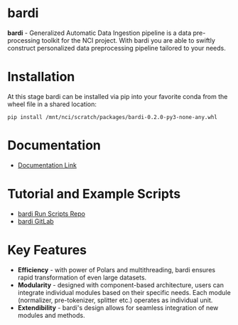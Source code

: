 
# bardi
**bardi** - Generalized Automatic Data Ingestion pipeline is a data pre-processing toolkit for the NCI project. With bardi you are able to swiftly construct personalized data preprocessing pipeline tailored to your needs.



Installation
==================
At this stage bardi can be installed via pip into your favorite conda from the wheel file in a shared location:

``pip install /mnt/nci/scratch/packages/bardi-0.2.0-py3-none-any.whl``

Documentation
============================
* [Documentation Link](file:////mnt/nci/scratch/bardi/docs/build/html/index.html)

Tutorial and Example Scripts
============================

* [bardi Run Scripts Repo](https://ncigitlab01.repd.ornlkdi.org/nci/bardi-run-scripts)
* [bardi GitLab](https://ncigitlab01.repd.ornlkdi.org/nci/bardi)

Key Features
============
* **Efficiency** - with power of Polars and multithreading, bardi ensures rapid transformation of even large datasets.
* **Modularity** - designed with component-based architecture, users can integrate individual modules based on their specific needs. Each module (normalizer, pre-tokenizer, splitter etc.) operates as individual unit.
* **Extendibility** - bardi's design allows for seamless integration of new modules and methods.


